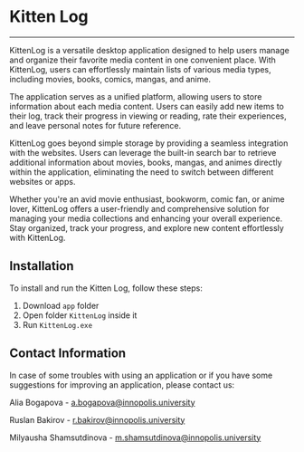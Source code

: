 # Kitten Log

***

KittenLog is a versatile desktop application designed to help users manage and organize their favorite media content in one convenient place. With KittenLog, users can effortlessly maintain lists of various media types, including movies, books, comics, mangas, and anime. 

The application serves as a unified platform, allowing users to store information about each media content. Users can easily add new items to their log, track their progress in viewing or reading, rate their experiences, and leave personal notes for future reference.

KittenLog goes beyond simple storage by providing a seamless integration with the websites. Users can leverage the built-in search bar to retrieve additional information about movies, books, mangas, and animes directly within the application, eliminating the need to switch between different websites or apps.

Whether you're an avid movie enthusiast, bookworm, comic fan, or anime lover, KittenLog offers a user-friendly and comprehensive solution for managing your media collections and enhancing your overall experience. Stay organized, track your progress, and explore new content effortlessly with KittenLog. 

## Installation

To install and run the Kitten Log, follow these steps:

1. Download `app` folder
2. Open folder `KittenLog` inside it
3. Run `KittenLog.exe`

## Contact Information
In case of some troubles with using an application or if you have some suggestions for improving an application, please contact us:

Alia Bogapova - a.bogapova@innopolis.university

Ruslan Bakirov - r.bakirov@innopolis.university

Milyausha Shamsutdinova - m.shamsutdinova@innopolis.university
